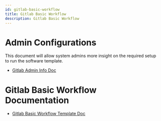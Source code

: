 ```yaml
---
id: gitlab-basic-workflow
title: Gitlab Basic Workflow
description: Gitlab Basic Workflow
---
```


# Admin Configurations

This document will allow system admins more insight on the required setup to run the software template. 

- [Gitlab Admin Info Doc](GitlabAdminInfoDoc.md)

# Gitlab Basic Workflow Documentation

- [Gitlab Basic Workflow Template Doc](GitlabBasicDoc.md)
